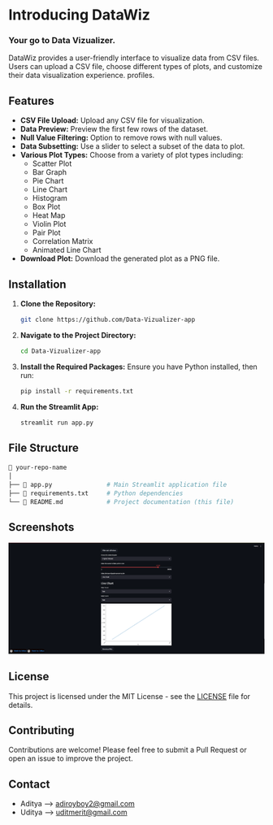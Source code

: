 # Introducing DataWiz
### Your go to Data Vizualizer.
DataWiz provides a user-friendly interface to visualize data from CSV files. Users can upload a CSV file, choose different types of plots, and customize their data visualization experience.  profiles.

## Features

- **CSV File Upload:** Upload any CSV file for visualization.
- **Data Preview:** Preview the first few rows of the dataset.
- **Null Value Filtering:** Option to remove rows with null values.
- **Data Subsetting:** Use a slider to select a subset of the data to plot.
- **Various Plot Types:** Choose from a variety of plot types including:
  - Scatter Plot
  - Bar Graph
  - Pie Chart
  - Line Chart
  - Histogram
  - Box Plot
  - Heat Map
  - Violin Plot
  - Pair Plot
  - Correlation Matrix
  - Animated Line Chart
- **Download Plot:** Download the generated plot as a PNG file.

## Installation

1. **Clone the Repository:**
   ```bash
   git clone https://github.com/Data-Vizualizer-app
   ```
2. **Navigate to the Project Directory:**
   ```bash
   cd Data-Vizualizer-app
   ```
3. **Install the Required Packages:**
   Ensure you have Python installed, then run:
   ```bash
   pip install -r requirements.txt
   ```
4. **Run the Streamlit App:**
   ```bash
   streamlit run app.py
   ```
## File Structure

```bash
📁 your-repo-name
│
├── 📄 app.py               # Main Streamlit application file
├── 📄 requirements.txt     # Python dependencies
└── 📄 README.md            # Project documentation (this file)
```
## Screenshots

![Data Visualizer App](https://github.com/AdityaRoy999/Data-Visualizer-app/blob/main/app.png)

## License

This project is licensed under the MIT License - see the [LICENSE](LICENSE) file for details.

## Contributing

Contributions are welcome! Please feel free to submit a Pull Request or open an issue to improve the project.

## Contact

- Aditya --> adiroyboy2@gmail.com
- Uditya --> uditmerit@gmail.com
   
